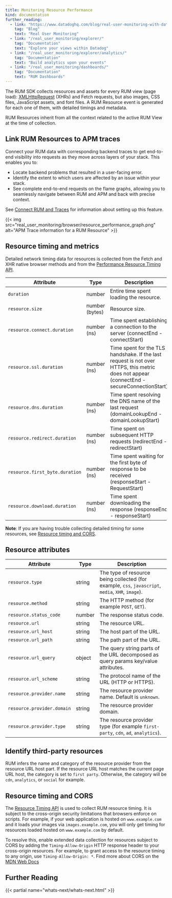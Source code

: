```yaml
---
title: Monitoring Resource Performance
kind: documentation
further_reading:
  - link: "https://www.datadoghq.com/blog/real-user-monitoring-with-datadog/"
    tag: "Blog"
    text: "Real User Monitoring"
  - link: "/real_user_monitoring/explorer/"
    tag: "Documentation"
    text: "Explore your views within Datadog"
  - link: "/real_user_monitoring/explorer/analytics/"
    tag: "Documentation"
    text: "Build analytics upon your events"
  - link: "/real_user_monitoring/dashboards/"
    tag: "Documentation"
    text: "RUM Dashboards"
---
```


The RUM SDK collects resources and assets for every RUM view (page load): [XMLHttpRequest][1] (XHRs) and Fetch requests, but also images, CSS files, JavaScript assets, and font files. A RUM Resource event is generated for each one of them, with detailed timings and metadata.

RUM Resources inherit from all the context related to the active RUM View at the time of collection.

## Link RUM Resources to APM traces

Connect your RUM data with corresponding backend traces to get end-to-end visibility into requests as they move across layers of your stack. This enables you to:

* Locate backend problems that resulted in a user-facing error.
* Identify the extent to which users are affected by an issue within your stack.
* See complete end-to-end requests on the flame graphs, allowing you to seamlessly navigate between RUM and APM and back with precise context.

See [Connect RUM and Traces][2] for information about setting up this feature.

{{< img src="real_user_monitoring/browser/resource_performance_graph.png" alt="APM Trace information for a RUM Resource"  >}}

## Resource timing and metrics

Detailed network timing data for resources is collected from the Fetch and XHR native browser methods and from the [Performance Resource Timing API][3].

| Attribute                              | Type           | Description                                                                                                                               |
|----------------------------------------|----------------|-------------------------------------------------------------------------------------------------------------------------------------------|
| `duration`                             | number         | Entire time spent loading the resource.                                                                                                   |
| `resource.size`                | number (bytes) | Resource size.                                                                                                                            |
| `resource.connect.duration`    | number (ns)    | Time spent establishing a connection to the server (connectEnd - connectStart)                                                            |
| `resource.ssl.duration`        | number (ns)    | Time spent for the TLS handshake. If the last request is not over HTTPS, this metric does not appear (connectEnd - secureConnectionStart) |
| `resource.dns.duration`        | number (ns)    | Time spent resolving the DNS name of the last request (domainLookupEnd - domainLookupStart)                                               |
| `resource.redirect.duration`   | number (ns)    | Time spent on subsequent HTTP requests (redirectEnd - redirectStart)                                                                      |
| `resource.first_byte.duration` | number (ns)    | Time spent waiting for the first byte of response to be received (responseStart - RequestStart)                                           |
| `resource.download.duration`   | number (ns)    | Time spent downloading the response (responseEnd - responseStart)                                                                         |

**Note**: If you are having trouble collecting detailed timing for some resources, see [Resource timing and CORS](#resource-timing-and-cors).

## Resource attributes

| Attribute                      | Type   | Description                                                                             |
|--------------------------------|--------|-----------------------------------------------------------------------------------------|
| `resource.type`                | string | The type of resource being collected (for example, `css`, `javascript`, `media`, `XHR`, `image`).           |
| `resource.method`                | string | The HTTP method (for example `POST`, `GET`).           |
| `resource.status_code`             | number | The response status code.                                                               |
| `resource.url`                     | string | The resource URL.                                                                       |
| `resource.url_host`        | string | The host part of the URL.                                                          |
| `resource.url_path`        | string | The path part of the URL.                                                          |
| `resource.url_query` | object | The query string parts of the URL decomposed as query params key/value attributes. |
| `resource.url_scheme`      | string | The protocol name of the URL (HTTP or HTTPS).                                            |
| `resource.provider.name`      | string | The resource provider name. Default is `unknown`.                                            |
| `resource.provider.domain`      | string | The resource provider domain.                                            |
| `resource.provider.type`      | string | The resource provider type (for example `first-party`, `cdn`, `ad`, `analytics`).                                            |

## Identify third-party resources

RUM infers the name and category of the resource provider from the resource URL host part. If the resource URL host matches the current page URL host, the category is set to `first party`. Otherwise, the category will be `cdn`, `analytics`, or `social` for example.

## Resource timing and CORS


The [Resource Timing API][3] is used to collect RUM resource timing. It is subject to the cross-origin security limitations that browsers enforce on scripts. For example, if your web application is hosted on `www.example.com` and it loads your images via `images.example.com`, you will only get timing for resources loaded hosted on `www.example.com` by default.

To resolve this, enable extended data collection for resources subject to CORS by adding the `Timing-Allow-Origin` HTTP response header to your cross-origin resources. For example, to grant access to the resource timing to any origin, use `Timing-Allow-Origin: *`. Find more about CORS on the [MDN Web Docs][4]

## Further Reading

{{< partial name="whats-next/whats-next.html" >}}

[1]: https://developer.mozilla.org/en-US/docs/Web/API/XMLHttpRequest
[2]: /real_user_monitoring/connect_rum_and_traces
[3]: https://developer.mozilla.org/en-US/docs/Web/API/PerformanceResourceTiming
[4]: https://developer.mozilla.org/en-US/docs/Web/API/Resource_Timing_API/Using_the_Resource_Timing_API#Coping_with_CORS
